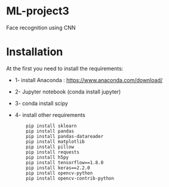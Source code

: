 # ML-project3

Face recognition using CNN

# Installation
At the first you need to install the requirements:
 * 1- install Anaconda : https://www.anaconda.com/download/
 * 2- Jupyter notebook (conda install jupyter)
 * 3- conda install scipy
 * 4- install other requirements
 
           pip install sklearn
           pip install pandas
           pip install pandas-datareader
           pip install matplotlib
           pip install pillow
           pip install requests
           pip install h5py
           pip install tensorflow==1.8.0
           pip install keras==2.2.0
           pip install opencv-python
           pip install opencv-contrib-python
